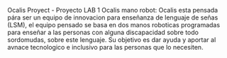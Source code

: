 Ocalis Proyect - Proyecto LAB 1
Ocalis mano robot: Ocalis esta pensada pára ser un equipo de innovacion para enseñanza de lenguaje de señas (LSM), el equipo pensado se basa en dos manos roboticas programadas para enseñar a las personas 
con alguna discapacidad sobre todo sordomudas, sobre este lenguaje. Su objetivo es dar ayuda y aportar al avnace tecnologico e inclusivo para las personas que lo necesiten.
